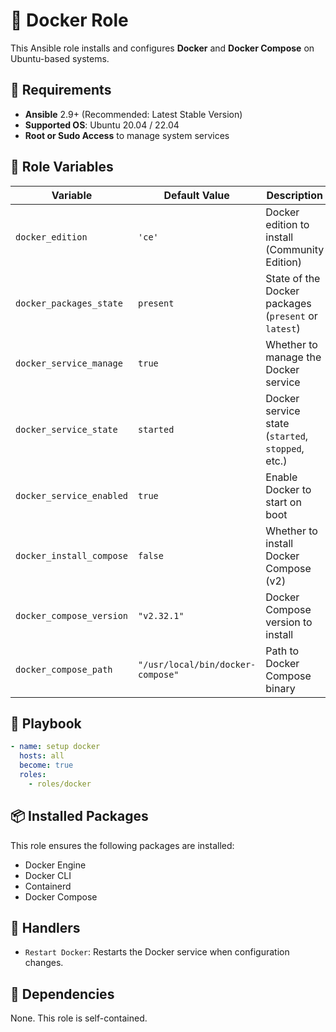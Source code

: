 # 🚀 Docker Role

This Ansible role installs and configures **Docker** and **Docker Compose** on Ubuntu-based systems.

## 📌 Requirements

- **Ansible** 2.9+ (Recommended: Latest Stable Version)
- **Supported OS**: Ubuntu 20.04 / 22.04
- **Root or Sudo Access** to manage system services

## 🔧 Role Variables

| Variable                      | Default Value    | Description |
|--------------------------------|----------------|-------------|
| `docker_edition`              | `'ce'`         | Docker edition to install (Community Edition) |
| `docker_packages_state`       | `present`      | State of the Docker packages (`present` or `latest`) |
| `docker_service_manage`       | `true`         | Whether to manage the Docker service |
| `docker_service_state`        | `started`      | Docker service state (`started`, `stopped`, etc.) |
| `docker_service_enabled`      | `true`         | Enable Docker to start on boot |
| `docker_install_compose`      | `false`        | Whether to install Docker Compose (v2) |
| `docker_compose_version`      | `"v2.32.1"`    | Docker Compose version to install |
| `docker_compose_path`         | `"/usr/local/bin/docker-compose"` | Path to Docker Compose binary |

## 📜 Playbook

```yaml
- name: setup docker
  hosts: all
  become: true
  roles:
    - roles/docker
```

## 📦 Installed Packages

This role ensures the following packages are installed:

- Docker Engine
- Docker CLI
- Containerd
- Docker Compose 

## 🔄 Handlers

- `Restart Docker`: Restarts the Docker service when configuration changes.

## 📎 Dependencies

None. This role is self-contained.
